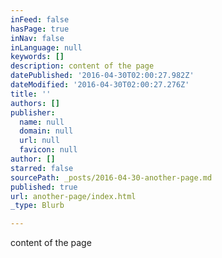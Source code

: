 ```yaml
---
inFeed: false
hasPage: true
inNav: false
inLanguage: null
keywords: []
description: content of the page
datePublished: '2016-04-30T02:00:27.982Z'
dateModified: '2016-04-30T02:00:27.276Z'
title: ''
authors: []
publisher:
  name: null
  domain: null
  url: null
  favicon: null
author: []
starred: false
sourcePath: _posts/2016-04-30-another-page.md
published: true
url: another-page/index.html
_type: Blurb

---
```

content of the page